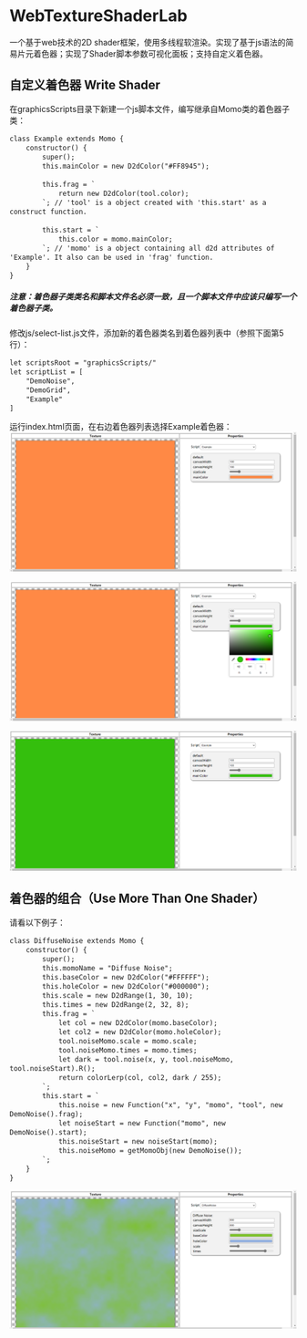 # WebTextureShaderLab
一个基于web技术的2D shader框架，使用多线程软渲染。实现了基于js语法的简易片元着色器；实现了Shader脚本参数可视化面板；支持自定义着色器。

## 自定义着色器 Write Shader
在graphicsScripts目录下新建一个js脚本文件，编写继承自Momo类的着色器子类：
```
class Example extends Momo {
	constructor() {
		super();
		this.mainColor = new D2dColor("#FF8945");
		
		this.frag = `
			return new D2dColor(tool.color); 
		`; // 'tool' is a object created with 'this.start' as a construct function.
		
		this.start = `
			this.color = momo.mainColor;
		`; // 'momo' is a object containing all d2d attributes of 'Example'. It also can be used in 'frag' function.
	}
}

```
##### 注意：着色器子类类名和脚本文件名必须一致，且一个脚本文件中应该只编写一个着色器子类。
修改js/select-list.js文件，添加新的着色器类名到着色器列表中（参照下面第5行）：
```
let scriptsRoot = "graphicsScripts/"
let scriptList = [
	"DemoNoise",
	"DemoGrid",
	"Example"
]
```
运行index.html页面，在右边着色器列表选择Example着色器：
![第一次选中着色器](example/Example.png "第一次选中着色器") <br>

![修改着色器属性](example/Example1.png "修改着色器属性") <br>

![点击空白应用颜色拾取器修改](example/Example2.png "点击空白应用颜色拾取器修改") <br>

## 着色器的组合（Use More Than One Shader）
请看以下例子：
```
class DiffuseNoise extends Momo {
	constructor() {
		super();
		this.momoName = "Diffuse Noise";
		this.baseColor = new D2dColor("#FFFFFF");
		this.holeColor = new D2dColor("#000000");
		this.scale = new D2dRange(1, 30, 10);
		this.times = new D2dRange(2, 32, 8);
		this.frag = `
			let col = new D2dColor(momo.baseColor);
			let col2 = new D2dColor(momo.holeColor);
			tool.noiseMomo.scale = momo.scale;
			tool.noiseMomo.times = momo.times;
			let dark = tool.noise(x, y, tool.noiseMomo, tool.noiseStart).R();
			return colorLerp(col, col2, dark / 255);
		`;
		this.start = `
			this.noise = new Function("x", "y", "momo", "tool", new DemoNoise().frag);
			let noiseStart = new Function("momo", new DemoNoise().start);
			this.noiseStart = new noiseStart(momo);
			this.noiseMomo = getMomoObj(new DemoNoise());
		`;
	}
}
```
![多着色器效果](example/Example3.png "多着色器效果") <br>
